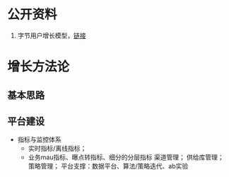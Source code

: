 # 公开资料
  1. 字节用户增长模型，[链接](https://mp.weixin.qq.com/s?__biz=MzkwMzMwOTQwMg==&mid=2247497502&idx=1&sn=da50ae5ef7acd570efdde39a70409138&chksm=c09a862bf7ed0f3df888b66c53f2f4db25e12ff200319dea4a52086fe97475f704527ae2d1c6&scene=21#wechat_redirect)


# 增长方法论
## 基本思路

## 平台建设
  - 指标与监控体系
    - 实时指标/离线指标；
    - 业务mau指标、曝点转指标、细分的分层指标
  渠道管理；
  供给库管理；
  策略管理；
  平台支撑：数据平台、算法/策略迭代、ab实验
    
  
